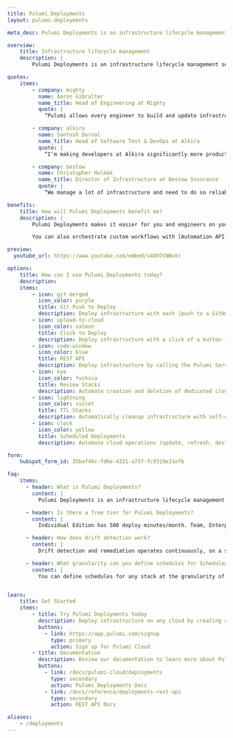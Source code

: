 ```yaml
---
title: Pulumi Deployments
layout: pulumi-deployments

meta_desc: Pulumi Deployments is an infrastructure lifecycle management service for automating the deployment and management of cloud infrastructure

overview:
    title: Infrastructure lifecycle management
    description: |
        Pulumi Deployments is an infrastructure lifecycle management service. It provides automation of deployment and operational workflows for cloud infrastructure. With Pulumi Deployments, you can orchestrate with ease the at-scale complexities of production infrastructure.

quotes:
    items:
        - company: mighty
          name: Aaron Gibralter
          name_title: Head of Engineering at Mighty
          quote: |
            “Pulumi allows every engineer to build and update infrastructure instead of only our infrastructure team. With Pulumi Deployments, we could easily set up a standardized CI/CD infrastructure workflow for every engineer that immediately makes them productive.”

        - company: alkira
          name: Santosh Dornal
          name_title: Head of Software Test & DevOps at Alkira
          quote: |
            “I’m making developers at Alkira significantly more productive while also making my job easier using Pulumi. I can get developers using IaC immediately with Pulumi Deployments and its GitHub integration, while Pulumi Insights makes it really easy to find idle developer environments that need to be shut down, which reduces our cloud costs.”

        - company: bestow
          name: Christopher Holmak
          name_title: Director of Infrastructure at Bestow Insurance
          quote: |
            “We manage a lot of infrastructure and need to do so reliably, securely, and in a cost-effective manner. Infrastructure as code helps do that, and we’ve now fully migrated everything from Terraform to Pulumi. There are still many operational processes, however, that can lead to drift or stale infrastructure. We are so happy to see Pulumi expanding to tackle these adjacent areas of infrastructure management.”

benefits:
    title: How will Pulumi Deployments benefit me?
    description: |
        Pulumi Deployments makes it easier for you and engineers on your team to manage the entire lifecycle of infrastructure from provisioning to tear down. You can choose from different workflows such as GitHub pull request triggered deployments, stacks with time based automatic deletions, scheduled automations, and more.

        You can also orchestrate custom workflows with [Automation API](/docs/using-pulumi/automation-api/) and offload the workflow execution to Pulumi Deployments instead of running the Automation API code locally yourself. Pulumi Deployments is a fully managed service with minimal setup and is available through [Pulumi Cloud](/product/pulumi-cloud/).

preview:
  youtube_url: https://www.youtube.com/embed/v48U7CNWutc

options:
    title: How can I use Pulumi Deployments today?
    description:
    items:
        - icon: git-merged
          icon_color: purple
          title: Git Push to Deploy
          description: Deploy infrastructure with each [push to a GitHub branch](/docs/pulumi-cloud/deployments/reference/#github-push-to-deploy), using pull requests to review changes in ephemeral [Review Stacks](/docs/pulumi-cloud/deployments/review-stacks/) before deploying them.
        - icon: upload-to-cloud
          icon_color: salmon
          title: Click to Deploy
          description: Deploy infrastructure with a click of a button from the Pulumi Cloud console. Run update, preview, refresh, and destroy commands.
        - icon: code-window
          icon_color: blue
          title: REST API
          description: Deploy infrastructure by calling the Pulumi Service REST API. You can also use the API to run [Remote Automation API](/docs/pulumi-cloud/deployments/reference/#rest-api) code.
        - icon: eye
          icon_color: fuchsia
          title: Review Stacks
          description: Automate creation and deletion of dedicated cloud environments for every pull request, enabling cost-effective reviews.
        - icon: lightning
          icon_color: violet
          title: TTL Stacks
          description: Automatically cleanup infrastructure with self-destroying (automatic deletion) stacks.
        - icon: clock
          icon_color: yellow
          title: Scheduled Deployments
          description: Automate cloud operations (update, refresh, destroy) on defined schedules using cron expressions.

form:
    hubspot_form_id: 35baf46c-fd6e-4321-a75f-fc9319e31efb

faq:
    items:
      - header: What is Pulumi Deployments?
        content: |
          Pulumi Deployments is an infrastructure lifecycle management service. It provides automation of deployment and operational workflows for cloud infrastructure. With Pulumi Deployments, you can orchestrate with ease the at-scale complexities of production infrastructure.

      - header: Is there a free tier for Pulumi Deployments?
        content: |
          Individual Edition has 500 deploy minutes/month. Team, Enterprise, and Business Critical Editions all have 3,000 included deploy minutes/month.

      - header: How does drift detection work?
        content: |
          Drift detection and remediation operates continuously, on a schedule of your choosing, comparing the state of your resources with the expected configurations defined in your Pulumi setups. Any discrepancies triggered by modifications, deletions, or additions of resources are promptly reported and, if configured, can be automatically remediated. Alerts can be configured to be sent via webhooks, Slack, or Microsoft Teams, with detailed information about the drift's nature and scope provided directly within the alerts.

      - header: What granularity can you define schedules for Scheduled Deployments?
        content: |
          You can define schedules for any stack at the granularity of cron expressions.


learn:
    title: Get Started
    items:
        - title: Try Pulumi Deployments today
          description: Deploy infrastructure on any cloud by creating a free Pulumi account.
          buttons:
            - link: https://app.pulumi.com/signup
              type: primary
              action: Sign up for Pulumi Cloud
        - title: Documentation
          description: Review our documentation to learn more about Pulumi Deployments.
          buttons:
            - link: /docs/pulumi-cloud/deployments
              type: secondary
              action: Pulumi Deployments Docs
            - link: /docs/reference/deployments-rest-api
              type: secondary
              action: REST API Docs

aliases:
    - /deployments
---
```


